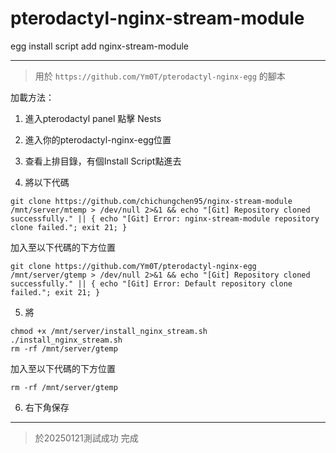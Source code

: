 # pterodactyl-nginx-stream-module

egg install script add nginx-stream-module

---
> 用於 `https://github.com/Ym0T/pterodactyl-nginx-egg` 的腳本

加載方法：

1. 進入pterodactyl panel 點擊 Nests

2. 進入你的pterodactyl-nginx-egg位置

3. 查看上排目錄，有個Install Script點進去

4. 將以下代碼
 ```echo "[Git] Cloning nginx-stream-module"
git clone https://github.com/chichungchen95/nginx-stream-module /mnt/server/mtemp > /dev/null 2>&1 && echo "[Git] Repository cloned successfully." || { echo "[Git] Error: nginx-stream-module repository clone failed."; exit 21; }
 ```
加入至以下代碼的下方位置
 ```
git clone https://github.com/Ym0T/pterodactyl-nginx-egg /mnt/server/gtemp > /dev/null 2>&1 && echo "[Git] Repository cloned successfully." || { echo "[Git] Error: Default repository clone failed."; exit 21; }
 ```

5. 將
 ```
chmod +x /mnt/server/install_nginx_stream.sh
./install_nginx_stream.sh
rm -rf /mnt/server/gtemp
 ```
加入至以下代碼的下方位置
 ```
rm -rf /mnt/server/gtemp
 ```

6. 右下角保存

---
> 於20250121測試成功
完成
